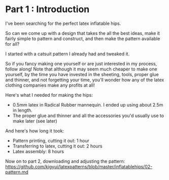 # Part 1 : Introduction

I've been searching for the perfect latex inflatable hips.

So can we come up with a design that takes the all the best ideas, make it fairly simple to pattern and construct, and then make the pattern available for all?

I started with a catsuit pattern I already had and tweaked it.

So if you fancy making one yourself or are just interested in my process, follow along! Note that although it may seem much cheaper to make one yourself, by the time you have invested in the sheeting, tools, proper glue and thinner, and not forgetting your time, you'll wonder how any of the latex clothing companies make any profits at all!

Here's what I needed for making the hips:

* 0.5mm latex in Radical Rubber mannequin. I ended up using about 2.5m in length.
* The proper glue and thinner and all the accessories you'd usually use to make later (see later)

And here's how long it took:

* Pattern printing, cutting it out: 1 hour
* Transferring to latex, cutting it out: 2 hours
* Latex assembly: 8 hours

Now on to part 2, downloading and adjusting the pattern: https://github.com/kigyui/latexpatterns/blob/master/inflatablehips/02-pattern.md
